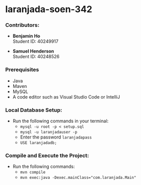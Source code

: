 # laranjada-soen-342

### Contributors:
- **Benjamin Ho**  
  Student ID: 40249917

- **Samuel Henderson**  
  Student ID: 40248526

### Prerequisites
- Java
- Maven
- MySQL
- A code editor such as Visual Studio Code or IntelliJ

### Local Database Setup:
- Run the following commands in your terminal:
    - `mysql -u root -p < setup.sql`
    - `mysql -u laranjadauser -p`
    - Enter the password `laranjadapass`
    - `USE laranjadadb;`

### Compile and Execute the Project:
- Run the following commands:
    - `mvn compile`
    - `mvn exec:java -Dexec.mainClass="com.laranjada.Main"`
